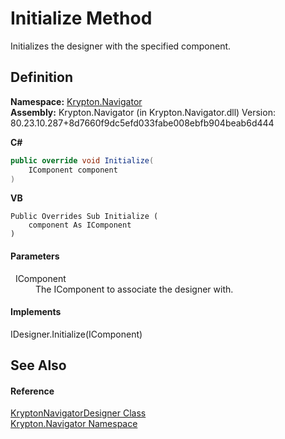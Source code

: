 # Initialize Method


Initializes the designer with the specified component.



## Definition
**Namespace:** <a href="a21ac074-d119-3dc6-bd1c-d3a12c0128bc.md">Krypton.Navigator</a>  
**Assembly:** Krypton.Navigator (in Krypton.Navigator.dll) Version: 80.23.10.287+8d7660f9dc5efd033fabe008ebfb904beab6d444

**C#**
``` C#
public override void Initialize(
	IComponent component
)
```
**VB**
``` VB
Public Overrides Sub Initialize ( 
	component As IComponent
)
```



#### Parameters
<dl><dt>  IComponent</dt><dd>The IComponent to associate the designer with.</dd></dl>

#### Implements
IDesigner.Initialize(IComponent)  


## See Also


#### Reference
<a href="b6d360d2-1f72-be86-7025-a1560a1afbb2.md">KryptonNavigatorDesigner Class</a>  
<a href="a21ac074-d119-3dc6-bd1c-d3a12c0128bc.md">Krypton.Navigator Namespace</a>  
